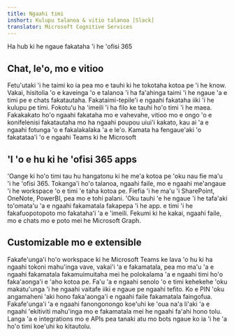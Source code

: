 ```yaml
---
title: Ngaahi timi
inshort: Kulupu talanoa & vitio talanoa [Slack]
translator: Microsoft Cognitive Services
---
```



Ha hub ki he ngaue fakataha 'i he 'ofisi 365 

## Chat, le'o, mo e vitioo
Fetu'utaki 'i he taimi ko ia pea mo e tauhi ki he tokotaha kotoa pe 'i he know. Vakai, hisitolia 'o e kaveinga 'o e talanoa 'i ha fa'ahinga taimi 'i he ngaue 'a e timi pe e chats fakatautaha. Fakataimi-tepile'i e ngaahi fakataha iiki 'i he kulupu pe timi. Fokotu'u ha 'imeili 'i ha filo ke tauhi ho'o timi 'i he maea. Fakakakato ho'o ngaahi fakataha mo e vahevahe, vitioo mo e ongo 'o e konifelenisi fakatautaha mo ha ngaahi poupou uiui'i kakato, kau ai 'a e ngaahi fotunga 'o e fakalakalaka 'a e le'o. 
Kamata ha fengaue'aki 'o fakatataa'i 'o e ngaahi Teams ki he Microsoft 

## 'I 'o e hu ki he 'ofisi 365 apps
'Oange ki ho'o timi tau hu hangatonu ki he me'a kotoa pe 'oku nau fie ma'u 'i he 'ofisi 365. Tokanga'i ho'o talanoa, ngaahi faile, mo e ngaahi me'angaue 'i he workspace 'o e timi 'e taha kotoa pe. Fiefia 'i he ma'u 'i SharePoint, OneNote, PowerBI, pea mo e tohi palani. 'Oku tauhi 'e he ngaue 'i he tafa'aki to'omata'u 'a e ngaahi fakamatala fakapepa 'i he app. e timi 'i he fakafuopotopoto mo fakataha'i 'a e 'imeili. Fekumi ki he kakai, ngaahi faile, mo e chats mo e poto mei he Microsoft Graph. 

## Customizable mo e extensible
Fakafe'unga'i ho'o workspace ki he Microsoft Teams ke lava 'o hu ki ha ngaahi tokoni mahu'inga vave, vakai'i 'a e fakamatala, pea mo ma'u 'a e ngaahi fakamatala fakamuimuitaha mei he polokalama 'a e ngaahi timi ho'o faka'aonga'i e 'aho kotoa pe. Fa'u 'a e ngaahi senolo 'o e timi kehekehe 'oku makatu'unga 'i he ngaahi vaitafe iiki e ngaue pe ngaahi tefito. Ko e PIN 'oku angamaheni 'aki hono faka'aonga'i e ngaahi faile fakamatala faingofua. Fakafe'unga'i 'a e ngaahi fanongonongo koe'uhi ke 'oua na'a li'aki 'a e ngaahi 'ekitiviti mahu'inga mo e fakamatala mei he ngaahi fa'ahi hono tolu. Langa 'a e integrations mo e APIs pea tanaki atu mo bots ngaue ko ia 'i he 'a ho'o timi koe'uhi ko kitautolu. 






